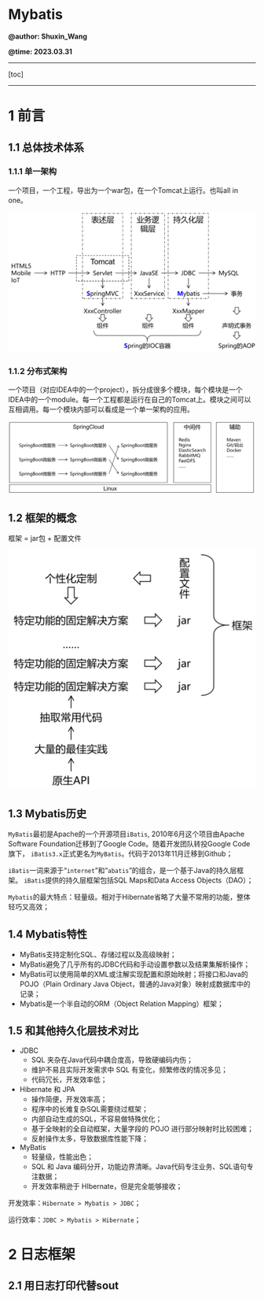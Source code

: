 # Mybatis

**@author: Shuxin_Wang**

**@time: 2023.03.31**

---

[toc]

---

# 1 前言

## 1.1 总体技术体系

### 1.1.1 单一架构

一个项目，一个工程，导出为一个war包，在一个Tomcat上运行。也叫all in one。

<img src="Mybatis.assets/image-20230331231611597.png" alt="image-20230331231611597" style="zoom:50%;" />

### 1.1.2 分布式架构

一个项目（对应IDEA中的一个project），拆分成很多个模块，每个模块是一个IDEA中的一个module。每一个工程都是运行在自己的Tomcat上。模块之间可以互相调用。每一个模块内部可以看成是一个单一架构的应用。

<img src="Mybatis.assets/image-20230331231814702.png" alt="image-20230331231814702" style="zoom:50%;" />

## 1.2 框架的概念

框架 = jar包 + 配置文件

<img src="Mybatis.assets/image-20230331232211467.png" alt="image-20230331232211467" style="zoom:50%;" />

## 1.3 Mybatis历史

`MyBatis`最初是Apache的一个开源项目`iBatis`, 2010年6月这个项目由Apache Software Foundation迁移到了Google Code。随着开发团队转投Google Code旗下， `iBatis3.x`正式更名为`MyBatis`。代码于2013年11月迁移到Github；

`iBatis`一词来源于“`internet`”和“`abatis`”的组合，是一个基于Java的持久层框架。 `iBatis`提供的持久层框架包括SQL Maps和Data Access Objects（DAO）；

`Mybatis`的最大特点：轻量级。相对于Hibernate省略了大量不常用的功能，整体轻巧又高效；

## 1.4 Mybatis特性

- MyBatis支持定制化SQL、存储过程以及高级映射；
- MyBatis避免了几乎所有的JDBC代码和手动设置参数以及结果集解析操作；
- MyBatis可以使用简单的XML或注解实现配置和原始映射；将接口和Java的POJO（Plain Ordinary Java Object，普通的Java对象）映射成数据库中的记录；
- Mybatis是一个半自动的ORM（Object Relation Mapping）框架；

## 1.5 和其他持久化层技术对比

- JDBC
    - SQL 夹杂在Java代码中耦合度高，导致硬编码内伤；
    - 维护不易且实际开发需求中 SQL 有变化，频繁修改的情况多见；
    - 代码冗长，开发效率低；
- Hibernate 和 JPA
    - 操作简便，开发效率高；
    - 程序中的长难复杂SQL需要绕过框架；
    - 内部自动生成的SQL，不容易做特殊优化；
    - 基于全映射的全自动框架，大量字段的 POJO 进行部分映射时比较困难；
    - 反射操作太多，导致数据库性能下降；
- MyBatis
    - 轻量级，性能出色；
    - SQL 和 Java 编码分开，功能边界清晰。Java代码专注业务、SQL语句专注数据；
    - 开发效率稍逊于 HIbernate，但是完全能够接收；

开发效率：`Hibernate > Mybatis > JDBC`；

运行效率：`JDBC > Mybatis > Hibernate`；



# 2 日志框架

## 2.1 用日志打印代替sout

